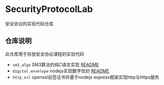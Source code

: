 # SecurityProtocolLab

安全协议的实验代码仓库


## 仓库说明

此仓库用于存放安全协议课程的实验代码

- `sm3_algo` SM3算法的纯C语言实现 [README](sm3_algo/README.md)
- `digital_envelope` nodejs实现数字信封 [README](digital_envelope/README.md)
- `http_ssl` openssl自签证书并基于nodejs express框架实现http与https服务
